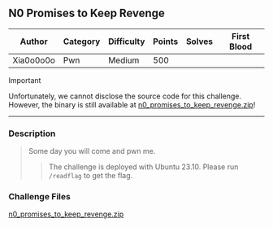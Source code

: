 ## N0 Promises to Keep Revenge

| Author    | Category | Difficulty | Points | Solves | First Blood |
| --------- | -------- | ---------- | ------ | ------ | ----------- |
| Xia0o0o0o | Pwn      | Medium     | 500    |        |             |

> [!IMPORTANT]
> Unfortunately, we cannot disclose the source code for this challenge. However, the binary is still available at [n0_promises_to_keep_revenge.zip](dist)!

---

### Description

> Some day you will come and pwn me.
>
> > The challenge is deployed with Ubuntu 23.10. Please run `/readflag` to get the flag.

### Challenge Files

[n0_promises_to_keep_revenge.zip](dist)
